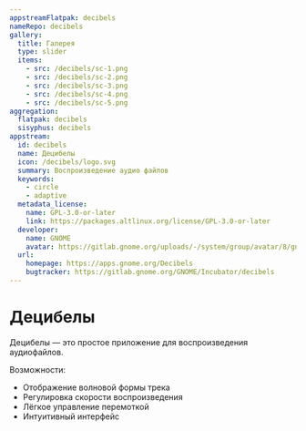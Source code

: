 ```yaml
---
appstreamFlatpak: decibels
nameRepo: decibels
gallery:
  title: Галерея
  type: slider
  items:
    - src: /decibels/sc-1.png
    - src: /decibels/sc-2.png
    - src: /decibels/sc-3.png
    - src: /decibels/sc-4.png
    - src: /decibels/sc-5.png
aggregation:
  flatpak: decibels
  sisyphus: decibels
appstream:
  id: decibels
  name: Децибелы
  icon: /decibels/logo.svg
  summary: Воспроизведение аудио файлов
  keywords:
    - circle
    - adaptive
  metadata_license:
    name: GPL-3.0-or-later
    link: https://packages.altlinux.org/license/GPL-3.0-or-later
  developer:
    name: GNOME
    avatar: https://gitlab.gnome.org/uploads/-/system/group/avatar/8/gnomelogo.png?width=48
  url:
    homepage: https://apps.gnome.org/Decibels
    bugtracker: https://gitlab.gnome.org/GNOME/Incubator/decibels
---
```


# Децибелы

Децибелы — это простое приложение для воспроизведения аудиофайлов.

Возможности:

* Отображение волновой формы трека
* Регулировка скорости воспроизведения
* Лёгкое управление перемоткой
* Интуитивный интерфейс

<AGWGallery />

<!--@include: @apps/_parts/install/content-repo.md-->
<!--@include: @apps/_parts/install/content-flatpak.md-->
